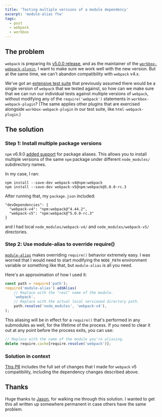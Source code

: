 ```yaml
---
title: 'Testing multiple versions of a module dependency'
excerpt: 'module-alias ftw'
tags:
  - post
  - webpack
  - workbox
---
```


## The problem

`webpack` is preparing its [v5.0.0 release](https://webpack.js.org/migrate/5/), and as the maintainer of the [`workbox-webpack-plugin`](https://developers.google.com/web/tools/workbox/modules/workbox-webpack-plugin), I want to make sure we work well with the new version. But at the same time, we can't abandon compatibility with `webpack` v4.x.

We've got an [extensive test suite](https://github.com/GoogleChrome/workbox/tree/v6/test/workbox-webpack-plugin) that previously assumed there would be a single version of `webpack` that we tested against, so how can we make sure that we can run our individual tests against multiple versions of `webpack`, without modifying any of the `require('webpack')` statements in `workbox-webpack-plugin`? (The same applies other plugins that are exercised alongside `workbox-webpack-plugin` in our test suite, like `html-webpack-plugin`.)

## The solution

### Step 1: Install multiple package versions

`npm` v6.9.0 [added support](https://npm.community/t/release-npm-6-9-0/5911) for package aliases. This allows you to install multiple versions of the same `npm` package under different `node_modules/` subdirectory names.

In my case, I ran:

```text
npm install --save-dev webpack-v4@npm:webpack
npm install --save-dev webpack-v5@npm:webpack@5.0.0-rc.3
```

After running that, my `package.json` included:

```text
"devDependencies": {
  "webpack-v4": "npm:webpack@^4.44.2",
  "webpack-v5": "npm:webpack@^5.0.0-rc.3"
}
```

and I had local `node_modules/webpack-v4/` and `node_modules/webpack-v5/` directories.

### Step 2: Use module-alias to override require()

[`module-alias`](https://github.com/ilearnio/module-alias) makes overriding `require()` behavior extremely easy. I was worried that I would need to start modifying the `NODE_PATH` environment variable or something like that, but `module-alias` is all you need.

Here's an approximation of how I used it:

```js
const path = require('path');
require('module-alias').addAlias(
	// Replace with the "real" name of the module.
	'webpack',
	// Replace with the actual local versioned directory path.
	path.resolve('node_modules', 'webpack-v4'),
);
```

This aliasing will be in effect for a `require()` that's performed in any submodules as well, for the lifetime of the process. If you need to clear it out at any point before the process exits, you can use:

```js
// Replace with the name of the module you're aliasing.
delete require.cache[require.resolve('webpack')];
```

### Solution in context

[This PR](https://github.com/GoogleChrome/workbox/pull/2641) includes the full set of changes that I made for `webpack` v5 compatibility, including the dependency changes described above.

## Thanks

Huge thanks to [Jason](https://twitter.com/_developit), for walking me through this solution. I wanted to get this all written up somewhere permanent in case others have the same problem.
